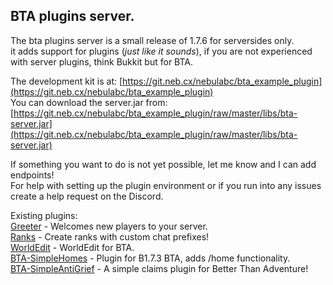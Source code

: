 BTA plugins server.
----------

The bta plugins server is a small release of 1.7.6 for serversides only.  
it adds support for plugins (*just like it sounds*), if you are not experienced with server plugins, think Bukkit but for BTA.

The development kit is at: [https://git.neb.cx/nebulabc/bta_example_plugin](https://git.neb.cx/nebulabc/bta_example_plugin)  
You can download the server.jar from: [https://git.neb.cx/nebulabc/bta_example_plugin/raw/master/libs/bta-server.jar](https://git.neb.cx/nebulabc/bta_example_plugin/raw/master/libs/bta-server.jar)

If something you want to do is not yet possible, let me know and I can add endpoints!  
For help with setting up the plugin environment or if you run into any issues create a help request on the Discord.

Existing plugins:  
[Greeter](https://git.neb.cx/nebulabc/greeter/) - Welcomes new players to your server.  
[Ranks](https://git.neb.cx/nebulabc/ranks) - Create ranks with custom chat prefixes!  
[WorldEdit](https://github.com/azurelmao/WorldEdit) - WorldEdit for BTA.  
[BTA-SimpleHomes](https://github.com/eteryi/BTA-SimpleHomes) - Plugin for B1.7.3 BTA, adds /home functionality.   
[BTA-SimpleAntiGrief](https://github.com/Lachrymogenic/BTA-SimpleAntiGrief) - A simple claims plugin for Better Than Adventure!
